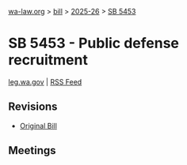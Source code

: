 [wa-law.org](/) > [bill](/bill/) > [2025-26](/bill/2025-26/) > [SB 5453](/bill/2025-26/sb/5453/)

# SB 5453 - Public defense recruitment
[leg.wa.gov](https://app.leg.wa.gov/billsummary?BillNumber=5453&Year=2025&Initiative=false) | [RSS Feed](./rss.xml)

## Revisions
* [Original Bill](1/)

## Meetings